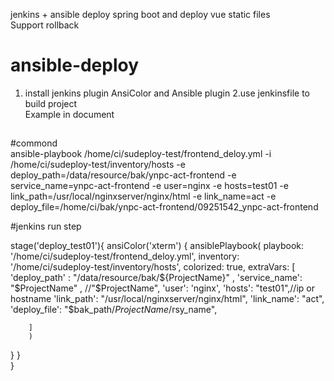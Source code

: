 jenkins +  ansible  deploy  spring boot  and  deploy vue static files  
Support rollback
# ansible-deploy
1. install  jenkins  plugin 
   AnsiColor and
   Ansible plugin
2.use  jenkinsfile    to  build  project  
Example   in document

##
#commond  
ansible-playbook /home/ci/sudeploy-test/frontend_deloy.yml -i /home/ci/sudeploy-test/inventory/hosts -e deploy_path=/data/resource/bak/ynpc-act-frontend -e service_name=ynpc-act-frontend -e user=nginx -e hosts=test01 -e link_path=/usr/local/nginxserver/nginx/html -e link_name=act -e deploy_file=/home/ci/bak/ynpc-act-frontend/09251542_ynpc-act-frontend

#jenkins run step

stage('deploy_test01'){
        ansiColor('xterm') {
        ansiblePlaybook( 
        playbook: '/home/ci/sudeploy-test/frontend_deloy.yml',
        inventory: '/home/ci/sudeploy-test/inventory/hosts', 
        colorized: true,
        extraVars: [
          'deploy_path' : "/data/resource/bak/${ProjectName}" ,
          'service_name':  "$ProjectName" ,     //"$ProjectName",
          'user': 'nginx',
          'hosts': "test01",//ip  or  hostname
          'link_path': "/usr/local/nginxserver/nginx/html",
          'link_name': "act",
          'deploy_file':  "$bak_path/$ProjectName/$rsy_name",
          
         
        ]
        ) 
}
    }  
}
